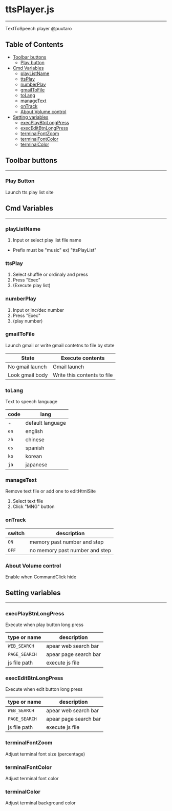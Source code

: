 # ttsPlayer.js
----------------

TextToSpeech player @puutaro

Table of Contents
-------
<!-- vim-markdown-toc GFM --> 
* [Toolbar buttons](#toolbar-buttons)
	* [Play button](#play-button)
* [Cmd Variables](#cmd-variables)
	* [playListName](#playlistname)
	* [ttsPlay](#ttsplay)
	* [numberPlay](#numberplay)
	* [gmailToFile](#gmailtofile)
	* [toLang](#tolang)
	* [manageText](#managetext)
	* [onTrack](#ontrack)
	* [About Volume control](#about-volume-control)
* [Setting variables](#setting-variables)
	* [execPlayBtnLongPress](#execplaybtnlongpress)
	* [execEditBtnLongPress](#execeditbtnlongpress)
	* [terminalFontZoom](#terminalfontzoom)
	* [terminalFontColor](#terminalfontcolor)
	* [terminalColor](#terminalcolor)

## Toolbar buttons
--------

### Play Button

Launch tts play list site

## Cmd Variables
--------

### playListName 

1. Input or select play list file name

- Prefix must be "music" 
	ex) "ttsPlayList"

### ttsPlay 

1. Select shuffle or ordinaly and press
2. Press "Exec" 
3. (Execute play list)

### numberPlay 

1. Input or inc/dec number
2. Press "Exec"
3. (play number)

### gmailToFile 
Launch gmail or write gmail contetns to file by state

| State | Execute contents |
| ------- | ------- |
| No gmail launch | Gmail launch |
| Look gmail body | Write this contents to file |

### toLang
Text to speech language

| code | lang |
| ------ | ------ |
| - | default language |
| `en` | english |
| `zh` | chinese |
| `es` | spanish |
| `ko` | korean |
| `ja` | japanese |

### manageText 
Remove text file or add one to editHtmlSite

1. Select text file
2. Click "MNG" button

### onTrack

| switch | description |
| ------ | --------- |
| `ON` | memory past number and step |
| `OFF` | no memory past number and step |

### About Volume control
Enable when CommandClick hide


## Setting variables
---------

### execPlayBtnLongPress
Execute when play button long press

| type or name | description |
| ------- | ------- |
| `WEB_SEARCH` | apear web search bar |
| `PAGE_SEARCH` | apear page search bar |
| js file path | execute js file |

### execEditBtnLongPress
Execute when edit button long press

| type or name | description |
| ------- | ------- |
| `WEB_SEARCH` | apear web search bar |
| `PAGE_SEARCH` | apear page search bar |
| js file path | execute js file |

### terminalFontZoom 
Adjust terminal font size (percentage)

### terminalFontColor 
Adjust terminal font color

### terminalColor 
Adjust terminal background color
